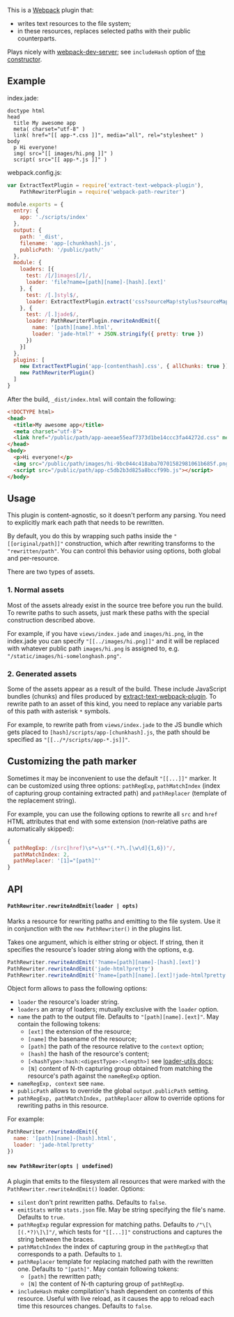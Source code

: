 This is a [Webpack](http://webpack.github.io) plugin that:

  * writes text resources to the file system;
  * in these resources, replaces selected paths with their public counterparts.

Plays nicely with [webpack-dev-server](http://webpack.github.io/docs/webpack-dev-server.html);
see `includeHash` option of [the constructor](#new-pathrewriteropts--undefined).


## Example

index.jade:

```jade
doctype html
head
  title My awesome app
  meta( charset="utf-8" )
  link( href="[[ app-*.css ]]", media="all", rel="stylesheet" )
body
  p Hi everyone!
  img( src="[[ images/hi.png ]]" )
  script( src="[[ app-*.js ]]" )
```

webpack.config.js:

```js
var ExtractTextPlugin = require('extract-text-webpack-plugin'),
    PathRewriterPlugin = require('webpack-path-rewriter')

module.exports = {
  entry: {
    app: './scripts/index'
  },
  output: {
    path: '_dist',
    filename: 'app-[chunkhash].js',
    publicPath: '/public/path/'
  },
  module: {
    loaders: [{
      test: /[/]images[/]/,
      loader: 'file?name=[path][name]-[hash].[ext]'
    }, {
      test: /[.]styl$/,
      loader: ExtractTextPlugin.extract('css?sourceMap!stylus?sourceMap')
    }, {
      test: /[.]jade$/,
      loader: PathRewriterPlugin.rewriteAndEmit({
        name: '[path][name].html',
        loader: 'jade-html?' + JSON.stringify({ pretty: true })
      })
    }]
  },
  plugins: [
    new ExtractTextPlugin('app-[contenthash].css', { allChunks: true }),
    new PathRewriterPlugin()
  ]
}
```

After the build, `_dist/index.html` will contain the following:

```html
<!DOCTYPE html>
<head>
  <title>My awesome app</title>
  <meta charset="utf-8">
  <link href="/public/path/app-aeeae55eaf7373d1be14ccc3fa44272d.css" media="all" rel="stylesheet">
</head>
<body>
  <p>Hi everyone!</p>
  <img src="/public/path/images/hi-9bc044c418aba70701582981061b685f.png">
  <script src="/public/path/app-c5db2b3d825a8bccf99b.js"></script>
</body>
```


## Usage

This plugin is content-agnostic, so it doesn't perform any parsing. You need to explicitly mark
each path that needs to be rewritten.

By default, you do this by wrapping such paths inside the `"[[original/path]]"` construction, which
after rewriting transforms to the `"rewritten/path"`. You can control this behavior using options,
both global and per-resource.

There are two types of assets.

### 1. Normal assets

Most of the assets already exist in the source tree before you run the build. To rewrite paths to
such assets, just mark these paths with the special construction described above.

For example, if you have `views/index.jade` and `images/hi.png`, in the index.jade you can specify
`"[[../images/hi.png]]"` and it will be replaced with whatever public path `images/hi.png` is
assigned to, e.g. `"/static/images/hi-somelonghash.png"`.

### 2. Generated assets

Some of the assets appear as a result of the build. These include JavaScript bundles (chunks)
and files produced by
[extract-text-webpack-plugin](https://github.com/webpack/extract-text-webpack-plugin).
To rewrite path to an asset of this kind, you need to replace any variable parts of this path
with asterisk `*` symbols.

For example, to rewrite path from `views/index.jade` to the JS bundle which gets placed to
`[hash]/scripts/app-[chunkhash].js`, the path should be specified as `"[[../*/scripts/app-*.js]]"`.


## Customizing the path marker

Sometimes it may be inconvenient to use the default `"[[...]]"` marker. It can be customized using
three options: `pathRegExp`, `pathMatchIndex` (index of capturing group containing extracted path)
and `pathReplacer` (template of the replacement string).

For example, you can use the following options to rewrite all `src` and `href` HTML attributes that
end with some extension (non-relative paths are automatically skipped):

```js
{
  pathRegExp: /(src|href)\s*=\s*"(.*?\.[\w\d]{1,6})"/,
  pathMatchIndex: 2,
  pathReplacer: '[1]="[path]"'
}
```


## API

#### `PathRewriter.rewriteAndEmit(loader | opts)`

Marks a resource for rewriting paths and emitting to the file system. Use it in conjunction with the `new PathRewriter()` in the plugins list.

Takes one argument, which is either string or object. If string, then it specifies the resource's
loader string along with the options, e.g.

```js
PathRewriter.rewriteAndEmit('?name=[path][name]-[hash].[ext]')
PathRewriter.rewriteAndEmit('jade-html?pretty')
PathRewriter.rewriteAndEmit('?name=[path][name].[ext]!jade-html?pretty')
```

Object form allows to pass the following options:

* `loader` the resource's loader string.
* `loaders` an array of loaders; mutually exclusive with the `loader` option.
* `name` the path to the output file. Defaults to `"[path][name].[ext]"`. May contain the
  following tokens:
    - `[ext]` the extension of the resource;
    - `[name]` the basename of the resource;
    - `[path]` the path of the resource relative to the `context` option;
    - `[hash]` the hash of the resource's content;
    - `[<hashType>:hash:<digestType>:<length>]` see
       [loader-utils docs](https://github.com/webpack/loader-utils#interpolatename);
    - `[N]` content of N-th capturing group obtained from matching the resource's path
      against the `nameRegExp` option.
* `nameRegExp, context` see `name`.
* `publicPath` allows to override the global `output.publicPath` setting.
* `pathRegExp, pathMatchIndex, pathReplacer` allow to override options for rewriting paths
  in this resource.
  
For example:

```js
PathRewriter.rewriteAndEmit({
  name: '[path][name]-[hash].html',
  loader: 'jade-html?pretty'
})
```

#### `new PathRewriter(opts | undefined)`

A plugin that emits to the filesystem all resources that were marked with the
`PathRewriter.rewriteAndEmit()` loader. Options:

* `silent` don't print rewritten paths. Defaults to `false`.
* `emitStats` write `stats.json` file. May be string specifying the file's name.
   Defaults to `true`.
* `pathRegExp` regular expression for matching paths. Defaults to `/"\[\[(.*?)\]\]"/`, which tests
  for `"[[...]]"` constructions and captures the string between the braces.
* `pathMatchIndex` the index of capturing group in the `pathRegExp` that corresponds to a path.
  Defaults to `1`.
* `pathReplacer` template for replacing matched path with the rewritten one. Defaults to
  `"[path]"`. May contain following tokens:
    - `[path]` the rewritten path;
    - `[N]` the content of N-th capturing group of `pathRegExp`.
* `includeHash` make compilation's hash dependent on contents of this resource. Useful with live
  reload, as it causes the app to reload each time this resources changes. Defaults to `false`.
